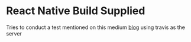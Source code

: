 # React Native Build Supplied

Tries to conduct a test mentioned on this medium [blog](https://medium.com/@sdeleon28/develop-react-native-ios-apps-on-linux-98f9c72d9b71) using travis as the server